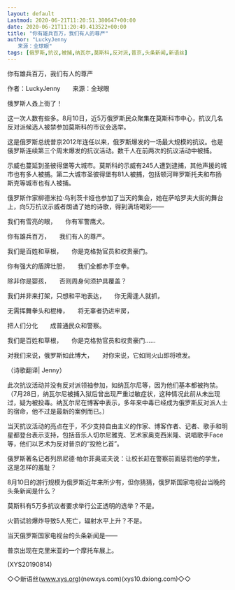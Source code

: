 ```yaml
---
layout: default
Lastmod: 2020-06-21T11:20:51.380647+00:00
date: 2020-06-21T11:20:49.413522+00:00
title: "你有雄兵百万，我们有人的尊严"
author: "LuckyJenny
　　来源：全球眼"
tags: [俄罗斯,抗议,被捕,纳瓦尔,莫斯科,反对派,普京,头条新闻,新语丝]
---
```


你有雄兵百万，我们有人的尊严

作者：LuckyJenny　　来源：全球眼

俄罗斯人叒上街了！

这一次人数有些多。8月10日，近5万俄罗斯民众聚集在莫斯科市中心，抗议几名反对派候选人被禁参加莫斯科的市议会选举。

这是俄罗斯总统普京2012年连任以来，俄罗斯爆发的一场最大规模的抗议。也是俄罗斯连续第三个周末爆发的抗议活动。数千人在前两次的抗议活动中被捕。

示威也蔓延到圣彼得堡等大城市。莫斯科的示威有245人遭到逮捕，其他声援的城市也有多人被捕。第二大城市圣彼得堡有81人被捕，包括顿河畔罗斯托夫和布扬斯克等城市也有人被捕。

俄罗斯作家柳德米拉·乌利茨卡娅也参加了当天的集会，她在萨哈罗夫大街的舞台上，向5万抗议示威者朗诵了她的诗歌，得到满场喝彩——

我们有雪亮的眼，　　你有军警鹰犬。

你有雄兵百万，　　我们有人的尊严。

我们是百姓和草根，　　你是克格勃官员和权贵豪门。

你有强大的盾牌壮胆，　　我们全都赤手空拳。

除非你是婴孩，　　否则周身何须护具覆盖？

我们并非来打架，只想和平地表达，　　你无需逢人就抓，

无需挥舞拳头和棍棒，　　将无辜者扔进牢房，

把人们分化　　成普通民众和警察。

我们是百姓和草根，　　你是克格勃官员和权贵豪门......

对我们来说，俄罗斯如此博大，　　对你来说，它如同火山即将喷发。

（诗歌翻译| Jenny）

此次抗议活动并没有反对派领袖参加，如纳瓦尔尼等，因为他们基本都被拘禁。（7月28日，纳瓦尔尼被捕入狱后曾出现严重过敏症状，这种情况此前从未出现过，疑为被投毒。纳瓦尔尼在博客中表示，多年来中毒已经成为俄罗斯反对派人士的宿命，他不过是最新的案例而已。）

当天抗议活动的亮点在于，不少支持自由主义的作家、博客作者、记者、歌手和明星都登台表示支持，包括音乐人切尔尼雅克、艺术家奥克西米隆、说唱歌手Face等，他们以艺术为反对普京的“投枪匕首”。

俄罗斯著名记者列昂尼德·帕尔菲奥诺夫说：让校长赶在警察前面惩罚他的学生，这是怎样的羞耻？

8月10日的游行规模为俄罗斯近年来所少有，但你猜猜，俄罗斯国家电视台当晚的头条新闻是什么？

莫斯科有5万多抗议者要求举行公正透明的选举？不是。

火箭试验爆炸导致5人死亡，辐射水平上升？不是。

当天俄罗斯国家电视台的头条新闻是——

普京出现在克里米亚的一个摩托车展上。

(XYS20190814)

◇◇新语丝(www.xys.org)(newxys.com)(xys10.dxiong.com)◇◇

